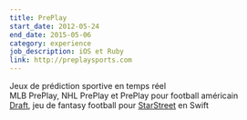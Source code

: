 ```yaml
---
title: PrePlay
start_date: 2012-05-24
end_date: 2015-05-06
category: experience
job_description: iOS et Ruby
link: http://preplaysports.com
---
```


Jeux de prédiction sportive en temps réel<br />
MLB PrePlay, NHL PrePlay et PrePlay pour football américain<br />
<a href="https://itunes.apple.com/app/id929695550">Draft</a>, jeu de fantasy football pour <a href="http://starstreet.com/">StarStreet</a> en Swift

